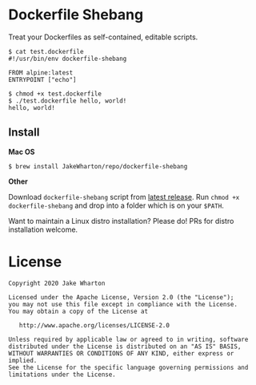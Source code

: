 # Dockerfile Shebang

Treat your Dockerfiles as self-contained, editable scripts.

```
$ cat test.dockerfile
#!/usr/bin/env dockerfile-shebang

FROM alpine:latest
ENTRYPOINT ["echo"]

$ chmod +x test.dockerfile
$ ./test.dockerfile hello, world!
hello, world!
```

## Install

**Mac OS**

```
$ brew install JakeWharton/repo/dockerfile-shebang
```

**Other**

Download `dockerfile-shebang` script from
[latest release](https://github.com/JakeWharton/dockerfile-shebang/releases/latest).
Run `chmod +x dockerfile-shebang` and drop into a folder which is on your `$PATH`.

Want to maintain a Linux distro installation? Please do! PRs for distro installation welcome.


# License

    Copyright 2020 Jake Wharton

    Licensed under the Apache License, Version 2.0 (the "License");
    you may not use this file except in compliance with the License.
    You may obtain a copy of the License at

       http://www.apache.org/licenses/LICENSE-2.0

    Unless required by applicable law or agreed to in writing, software
    distributed under the License is distributed on an "AS IS" BASIS,
    WITHOUT WARRANTIES OR CONDITIONS OF ANY KIND, either express or implied.
    See the License for the specific language governing permissions and
    limitations under the License.
